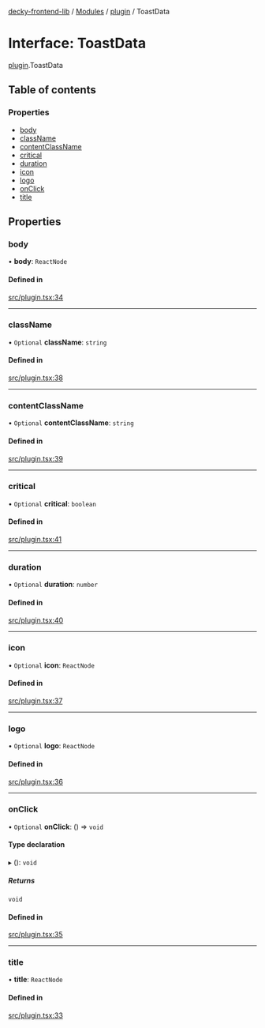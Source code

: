 [decky-frontend-lib](../README.md) / [Modules](../modules.md) / [plugin](../modules/plugin.md) / ToastData

# Interface: ToastData

[plugin](../modules/plugin.md).ToastData

## Table of contents

### Properties

- [body](plugin.ToastData.md#body)
- [className](plugin.ToastData.md#classname)
- [contentClassName](plugin.ToastData.md#contentclassname)
- [critical](plugin.ToastData.md#critical)
- [duration](plugin.ToastData.md#duration)
- [icon](plugin.ToastData.md#icon)
- [logo](plugin.ToastData.md#logo)
- [onClick](plugin.ToastData.md#onclick)
- [title](plugin.ToastData.md#title)

## Properties

### body

• **body**: `ReactNode`

#### Defined in

[src/plugin.tsx:34](https://github.com/SteamDeckHomebrew/decky-frontend-lib/blob/33dd4e5/src/plugin.tsx#L34)

___

### className

• `Optional` **className**: `string`

#### Defined in

[src/plugin.tsx:38](https://github.com/SteamDeckHomebrew/decky-frontend-lib/blob/33dd4e5/src/plugin.tsx#L38)

___

### contentClassName

• `Optional` **contentClassName**: `string`

#### Defined in

[src/plugin.tsx:39](https://github.com/SteamDeckHomebrew/decky-frontend-lib/blob/33dd4e5/src/plugin.tsx#L39)

___

### critical

• `Optional` **critical**: `boolean`

#### Defined in

[src/plugin.tsx:41](https://github.com/SteamDeckHomebrew/decky-frontend-lib/blob/33dd4e5/src/plugin.tsx#L41)

___

### duration

• `Optional` **duration**: `number`

#### Defined in

[src/plugin.tsx:40](https://github.com/SteamDeckHomebrew/decky-frontend-lib/blob/33dd4e5/src/plugin.tsx#L40)

___

### icon

• `Optional` **icon**: `ReactNode`

#### Defined in

[src/plugin.tsx:37](https://github.com/SteamDeckHomebrew/decky-frontend-lib/blob/33dd4e5/src/plugin.tsx#L37)

___

### logo

• `Optional` **logo**: `ReactNode`

#### Defined in

[src/plugin.tsx:36](https://github.com/SteamDeckHomebrew/decky-frontend-lib/blob/33dd4e5/src/plugin.tsx#L36)

___

### onClick

• `Optional` **onClick**: () => `void`

#### Type declaration

▸ (): `void`

##### Returns

`void`

#### Defined in

[src/plugin.tsx:35](https://github.com/SteamDeckHomebrew/decky-frontend-lib/blob/33dd4e5/src/plugin.tsx#L35)

___

### title

• **title**: `ReactNode`

#### Defined in

[src/plugin.tsx:33](https://github.com/SteamDeckHomebrew/decky-frontend-lib/blob/33dd4e5/src/plugin.tsx#L33)
